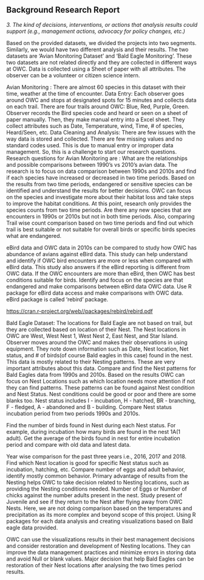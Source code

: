## Background Research Report

_3. The kind of decisions, interventions, or actions that analysis results could support
(e.g., management actions, advocacy for policy changes, etc.)_

Based on the provided datasets, we divided the projects into two segments. Similarly, we would have two different analysis and their results. The two datasets are ‘Avian Monitoring Dataset’ and ‘Bald Eagle Monitoring’. These two datasets are not related directly and they are collected in different ways at OWC. Data is collected using a Sheet of paper with all attributes. The observer can be a volunteer or citizen science intern.

Avian Monitoring : There are almost 60 species in this dataset with their time, weather at the time of encounter. 
Data Entry: Each observer goes around OWC and stops at designated spots for 15 minutes and collects data on each trail. There are four trails around OWC: Blue, Red, Purple, Green. Observer records the Bird species code and heard or seen on a sheet of paper manually. Then, they make manual entry into a Excel sheet. They collect attributes such as Date, Temperature, wind, Time, # of species, Heard/Seen, etc. 
Data Cleaning and Analysis: There are few issues with the way data is stored and collected. There are few missing values and no standard codes used. This is due to manual entry or improper data management. So, this is a challenge to start our research questions. 
Research questions for Avian Monitoring are :
What are the relationships and possible comparisons between 1990’s vs 2010’s avian data.
The research is to focus on data comparison between 1990s and 2010s and find if each species have increased or decreased in two time periods. Based on the results from two time periods, endangered or sensitive species can be identified and understand the results for better decisions. OWC can focus on the species and investigate more about their habitat loss and take steps to improve the habitat conditions. At this point, research only provides the species counts from two time periods. Are there any new species that are encounters in 1990s or 2010s but not in both time periods. Also, comparing Trail wise count comparison based on two time periods and find out which trail is best suitable or not suitable for overall birds or specific birds species what are endangered. 

eBird data and OWC data in 2010s can be compared to study how OWC has abundance of avians against eBird data. This study can help understand and identify if OWC bird encounters are more or less when compared with eBird data. This study also answers if the eBird reporting is different from OWC data. If the OWC encounters are more than eBird, then OWC has best conditions suitable for birds. Identify and focus on the species are that endangered and make comparisons between eBird data OWC data. Use R package for eBird data access and make comparisons with OWC data. eBird package is called ‘rebird’ package. 

https://cran.r-project.org/web//packages/rebird/rebird.pdf 



Bald Eagle Dataset: The locations for Bald Eagle are not based on trail, but they are collected based on location of their Nest. The Nest locations in OWC are West, West Nest 1, West Nest 2, East Nest, and Star Island. Observer moves around the OWC and makes their observations in using equipment. They note down information such as Date, Nest location, Net status, and # of birds(of course Bald eagles in this case) found in the nest. This data is mostly related to their Nesting patterns. These are very important attributes about this data. Compare and find the Nest patterns for Bald Eagles data from 1990s and 2010s. Based on the results OWC can focus on Nest Locations such as which location needs more attention if not they can find patterns. These patterns can be found against Nest condition and Nest Status. Nest conditions could be good or poor and there are some blanks too. Nest status includes I - incubation, H - hatched, BR - branching, F - fledged, A - abandoned and B - building. Compare Nest status incubation period from two periods 1990s and 2010s. 

Find the number of birds found in Nest during each Nest status. For example, during incubation how many birds are found in the nest 1A(1 adult). Get the average of the birds found in nest for entire incubation period and compare with old data and latest data.

Year wise comparison for the past three years i.e., 2016, 2017 and 2018. Find which Nest location is good for specific Nest status such as incubation, hatching, etc. Compare number of eggs and adult behavior, identify mostly common behavior. Primary advantage of results from the Nesting helps OWC to take decision related to Nesting locations, such as providing the Nesting conditions needed. Number of Eggs or Number of chicks against the number adults present in the nest. Study present of Juvenile and see if they return to the Nest after flying away from OWC Nests. Here, we are not doing comparison based on the temperatures and precipitation as its more complex and beyond scope of this project. Using R packages for each data analysis and creating visualizations based on Bald eagle data provided. 

OWC can use the visualizations results in their best management decisions and consider restoration and development of Nesting locations. They can improve the data management practices and minimize errors in storing data and avoid Null or blank values. Major decision that help Bald Eagles can be restoration of their Nest locations after analysing the two times period results. 
